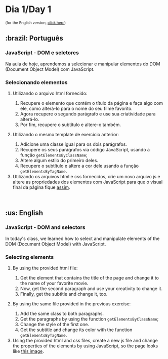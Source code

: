 # Dia 1/Day 1

<small>(for the English version, <a href="#en">click here</a>)</small>

<h2>:brazil: Português</h2>
<h3>JavaScript - DOM e seletores</h3>
<p>Na aula de hoje, aprendemos a selecionar e manipular elementos do DOM (Document Object Model) com JavaScript.</p>
<h3>Selecionando elementos</h3>
<ol>
  <li>
    <p>Utilizando o arquivo html fornecido:</p>
    <ol>
      <li>Recupere o elemento que contém o título da página e faça algo com ele, como alterá-lo para o nome do seu filme favorito.</li>
      <li>Agora recupere o segundo parágrafo e use sua criatividade para alterá-lo.</li>
      <li>Por fim, recupere o subtítulo e altere-o também.</li>
    </ol>
  </li>
  <li>
    <p>Utilizando o mesmo template de exercício anterior:</p>
    <ol>
      <li>Adicione uma classe igual para os dois parágrafos.</li>
      <li>Recupere os seus parágrafos via código JavaScript, usando a função <code>getElementsByClassName</code>;</li>
      <li>Altere algum estilo do primeiro deles.</li>
      <li>Recupere o subtítulo e altere a cor dele usando a função <code>getElementsByTagName</code>.</li>
    </ol>
  </li>
  <li>Utilizando os arquivos html e css fornecidos, crie um novo arquivo js e altere as propriedades dos elementos com JavaScript para que o visual final da página fique <a href="https://github.com/raphaelalmeidamartins/trybe_exercicios/tree/main/1_fundamentos-do-desv-web/b05_javascript-DOM-eventos-e-web-storage/05.01_DOM-e-seletores/01_seletores-de-elementos/preview.png">assim</a>.
  </li>
</ol>
<br>

<h2 id="en">:us: English</h2>
<h3>JavaScript - DOM and selectors</h3>
<p>In today's class, we learned how to select and manipulate elements of the DOM (Document Object Model) with JavaScript.</p>
<h3>Selecting elements</h3>
<ol>
  <li>
    <p>By using the provided html file:</p>
    <ol>
      <li>Get the element that contains the title of the page and change it to the name of your favorite movie.</li>
      <li>Now, get the second paragraph and use your creativity to change it.</li>
      <li>Finally, get the subtitle and change it, too.</li>
    </ol>
  </li>
  <li>
    <p>By using the same file provided in the previous exercise:</p>
    <ol>
      <li>Add the same class to both paragraphs.</li>
      <li>Get the paragraphs by using the function <code>getElementsByClassName</code>;</li>
      <li>Change the style of the first one.</li>
      <li>Get the subtitle and change its color with the function <code>getElementsByTagName</code>.</li>
    </ol>
  </li>
  <li>Using the provided html and css files, create a new js file and change the properties of the elements by using JavaScript, so the page looks like <a href="https://github.com/raphaelalmeidamartins/trybe_exercicios/tree/main/1_fundamentos-do-desv-web/b05_javascript-DOM-eventos-e-web-storage/05.01_DOM-e-seletores/01_seletores-de-elementos/preview.png">this image</a>.
  </li>
</ol>